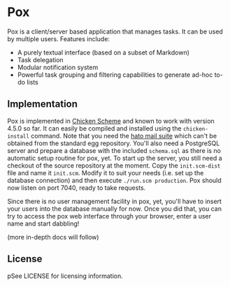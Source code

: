 # Pox

Pox is a client/server based application that manages tasks. It can be
used by multiple users. Features include:

* A purely textual interface (based on a subset of Markdown)
* Task delegation
* Modular notification system
* Powerful task grouping and filtering capabilities to generate ad-hoc to-do lists

## Implementation

Pox is implemented in [Chicken Scheme](http://www.call-cc.org/) and
known to work with version 4.5.0 so far. It can easily be compiled and
installed using the `chicken-install` command. Note that you need the
[hato mail suite](http://code.google.com/p/hato/) which can't be
obtained from the standard egg repository. You'll also need a
PostgreSQL server and prepare a database with the included
`schema.sql` as there is no automatic setup routine for pox, yet. To
start up the server, you still need a checkout of the source
repository at the moment. Copy the `init.scm-dist` file and name it
`init.scm`. Modify it to suit your needs (i.e. set up the database
connection) and then execute `./run.scm production`. Pox should now
listen on port 7040, ready to take requests.

Since there is no user management facility in pox, yet, you'll have to
insert your users into the database manually for now. Once you did
that, you can try to access the pox web interface through your
browser, enter a user name and start dabbling!

(more in-depth docs will follow)

## License

pSee LICENSE for licensing information.
